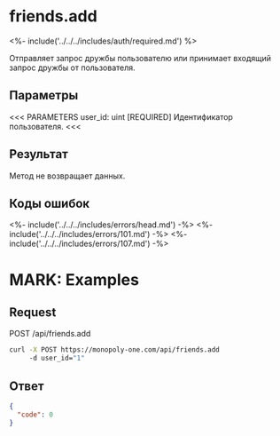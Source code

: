 
# friends.add

<%- include('../../../includes/auth/required.md') %>

Отправляет запрос дружбы пользователю или принимает входящий запрос дружбы от пользователя.

## Параметры

<<< PARAMETERS
user_id: uint [REQUIRED]
Идентификатор пользователя.
<<<

## Результат

Метод не возвращает данных.

## Коды ошибок

<%- include('../../../includes/errors/head.md') -%>
<%- include('../../../includes/errors/101.md') -%>
<%- include('../../../includes/errors/107.md') -%>

# MARK: Examples

## Request

POST /api/friends.add

```bash
curl -X POST https://monopoly-one.com/api/friends.add
     -d user_id="1"
```

## Ответ

```json
{
  "code": 0
}
```

